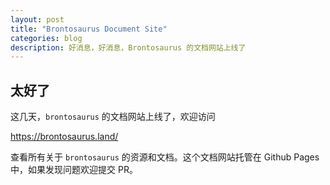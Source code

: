 ```yaml
---
layout: post
title: "Brontosaurus Document Site"
categories: blog
description: 好消息，好消息，Brontosaurus 的文档网站上线了
---
```


## 太好了

这几天，`brontosaurus` 的文档网站上线了，欢迎访问

<https://brontosaurus.land/>

查看所有关于 `brontosaurus` 的资源和文档。这个文档网站托管在 Github Pages 中，如果发现问题欢迎提交 PR。
